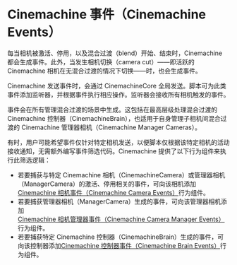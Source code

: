 # Cinemachine 事件（Cinemachine Events）

每当相机被激活、停用，以及混合过渡（blend）开始、结束时，Cinemachine 都会生成事件。此外，当发生相机切换（camera cut）——即活跃的 Cinemachine 相机在无混合过渡的情况下切换——时，也会生成事件。

Cinemachine 发送事件时，会通过 CinemachineCore 全局发送。脚本可为此类事件添加监听器，并根据事件执行相应操作。监听器会接收所有相机触发的事件。

事件会在所有管理混合过渡的场景中生成。这包括在最高层级处理混合过渡的 Cinemachine 控制器（CinemachineBrain），也适用于自身管理子相机间混合过渡的 Cinemachine 管理器相机（Cinemachine Manager Cameras）。

有时，用户可能希望事件仅针对特定相机发送，以便脚本仅根据该特定相机的活动接收通知，无需额外编写事件筛选代码。Cinemachine 提供了以下行为组件来执行此筛选逻辑：
- 若要捕获与特定 Cinemachine 相机（CinemachineCamera）或管理器相机（ManagerCamera）的激活、停用相关的事件，可向该相机添加[Cinemachine 相机事件（Cinemachine Camera Events）](CinemachineCameraEvents.md)行为组件。
- 若要捕获管理器相机（ManagerCamera）生成的事件，可向该管理器相机添加[Cinemachine 相机管理器事件（Cinemachine Camera Manager Events）](CinemachineCameraManagerEvents.md)行为组件。
- 若要捕获特定 Cinemachine 控制器（CinemachineBrain）生成的事件，可向该控制器添加[Cinemachine 控制器事件（Cinemachine Brain Events）](CinemachineBrainEvents.md)行为组件。